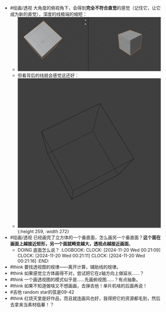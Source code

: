 - #绘画/透视 大角度的俯视角下，会得到**完全不符合直觉**的感觉（记住它，让它成为新的直觉），深度的线极端的缩短：
	- ![image.png](../assets/image_1732032651729_0.png)
	- 但看背后的线就会感觉这还好：
	- ![image.png](../assets/image_1732119557091_0.png){:height 259, :width 272}
- #绘画/透视 已经画完了立方体的一个垂直面，怎么画另一个垂直面？**这个面在画面上越接近矩形，另一个面就畸变越大，透视点越接近画面**。
	- DOING 底面怎么说？
	  :LOGBOOK:
	  CLOCK: [2024-11-20 Wed 00:21:09]
	  CLOCK: [2024-11-20 Wed 00:21:11]
	  CLOCK: [2024-11-20 Wed 00:21:16]
	  :END:
- #think 要找透视图的规律——离开计算，辅助线的规律。
- #think 如果感觉立方体画得不对，尝试把它在z轴方向上做延长……？
- #think 一个画透视图的模式似乎是……先画俯视图……？有点抽象。
- #think 如果不知道做啥又不想画画，去弹吉他！单片机啥的后面再说！
- #吉他 random star的弦是09-42
- #think 红烧天堂是好作品，而且就连画风也好，我得把它的资源都毛到，然后去拿来当素材临摹！？
